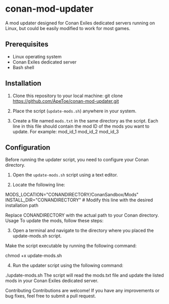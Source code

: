 # conan-mod-updater

A mod updater designed for Conan Exiles dedicated servers running on Linux, but could be easily modified to work for most games.

## Prerequisites
- Linux operating system
- Conan Exiles dedicated server
- Bash shell

## Installation

1. Clone this repository to your local machine:
git clone https://github.com/ApeToe/conan-mod-updater.git

2. Place the script (`update-mods.sh`) anywhere in your system.

3. Create a file named `mods.txt` in the same directory as the script. Each line in this file should contain the mod ID of the mods you want to update. For example:
mod_id_1
mod_id_2
mod_id_3


## Configuration

Before running the updater script, you need to configure your Conan directory.

1. Open the `update-mods.sh` script using a text editor.

2. Locate the following line:

MODS_LOCATION="CONANDIRECTORY/ConanSandbox/Mods"
INSTALL_DIR="CONANDIRECTORY"  # Modify this line with the desired installation path

Replace CONANDIRECTORY with the actual path to your Conan directory.
Usage
To update the mods, follow these steps:

3. Open a terminal and navigate to the directory where you placed the update-mods.sh script.

Make the script executable by running the following command:

chmod +x update-mods.sh

4. Run the updater script using the following command:

./update-mods.sh
The script will read the mods.txt file and update the listed mods in your Conan Exiles dedicated server.

Contributing
Contributions are welcome! If you have any improvements or bug fixes, feel free to submit a pull request.
